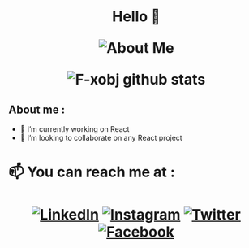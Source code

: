 <h1 align="center"> Hello  👋  

![About Me](https://media.giphy.com/media/l0HlHFRbmaZtBRhXG/giphy.gif)

![F-xobj github stats](https://github-readme-stats.vercel.app/api?username=F-xobj&theme=tokyonight&show_icons=true)

## About me  : 
- 🔭 I’m currently working on React
- 👯 I’m looking to collaborate on any React project 



# 📫 You can reach me at  :
<h1 align="center">
  <a href="https://www.linkedin.com/in/f-xobj" target="_blank"><img src="https://img.shields.io/badge/-FXOBJ-blue?style=flat-square&logo=Linkedin&logoColor=white&link" alt="LinkedIn"></a>
    <a href="https://www.instagram.com/fxobj" target="_blank"><img src="https://img.shields.io/badge/-FXOBJ-%23E4405F.svg?&style=flat-square&logo=instagram&logoColor=white" alt="Instagram"></a>
      <a href="https://twitter.com/F_XOBJ" target="_blank"><img src="https://img.shields.io/badge/-FXOBJ-1ca0f1?style=flat-square&labelColor=1ca0f1&logo=twitter&logoColor=white&link" alt="Twitter"></a>
       <a href="https://facebook.com/Fxobj" target="_blank"><img src="https://img.shields.io/badge/FXOBJ-%231877F2.svg?&style=flat-square&logo=facebook&logoColor=white" alt="Facebook"></a>
      
      
  
